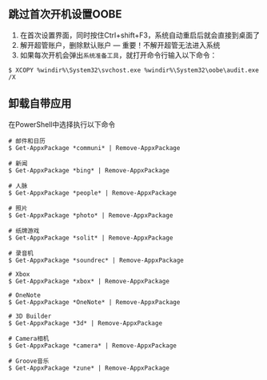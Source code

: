 ## 跳过首次开机设置OOBE

1. 在首次设置界面，同时按住Ctrl+shift+F3，系统自动重启后就会直接到桌面了
2. 解开超管账户，删除默认账户 — 重要！不解开超管无法进入系统
3. 如果每次开机会弹出`系统准备工具`，就打开命令行输入以下命令：

```shell
$ XCOPY %windir%\System32\svchost.exe %windir%\System32\oobe\audit.exe /X
```



## 卸载自带应用

在PowerShell中选择执行以下命令

```shell
# 邮件和日历
$ Get-AppxPackage *communi* | Remove-AppxPackage

# 新闻
$ Get-AppxPackage *bing* | Remove-AppxPackage

# 人脉
$ Get-AppxPackage *people* | Remove-AppxPackage

# 照片
$ Get-AppxPackage *photo* | Remove-AppxPackage

# 纸牌游戏
$ Get-AppxPackage *solit* | Remove-AppxPackage

# 录音机
$ Get-AppxPackage *soundrec* | Remove-AppxPackage

# Xbox
$ Get-AppxPackage *xbox* | Remove-AppxPackage

# OneNote
$ Get-AppxPackage *OneNote* | Remove-AppxPackage

# 3D Builder
$ Get-AppxPackage *3d* | Remove-AppxPackage

# Camera相机
$ Get-AppxPackage *camera* | Remove-AppxPackage

# Groove音乐
$ Get-AppxPackage *zune* | Remove-AppxPackage
```